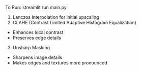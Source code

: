 
To Run: streamlit run main.py

1. Lanczos Interpolation for initial upscaling
2. CLAHE (Contrast Limited Adaptive Histogram Equalization)
- Enhances local contrast
- Preserves edge details

3. Unsharp Masking
- Sharpens image details
- Makes edges and textures more pronounced
